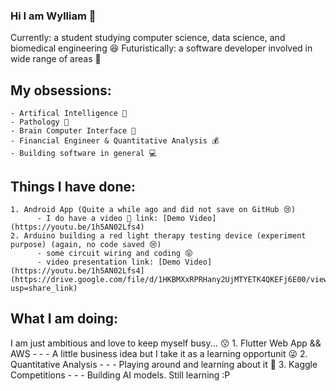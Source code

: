### Hi I am Wylliam 🍪

Currently: a student studying computer science, data science, and biomedical engineering 😆
Futuristically: a software developer involved in wide range of areas 🤣 

## My obsessions:
    - Artifical Intelligence 🤖
    - Pathology 🦠
    - Brain Computer Interface 🧬
    - Financial Engineer & Quantitative Analysis 💰
    - Building software in general 💻

## Things I have done:
    1. Android App (Quite a while ago and did not save on GitHub 😢)
          - I do have a video 🤭 link: [Demo Video](https://youtu.be/1h5AN02Lfs4)
    2. Arduino building a red light therapy testing device (experiment purpose) (again, no code saved 😢)
          - some circuit wiring and coding 😝
          - video presentation link: [Demo Video](https://youtu.be/1h5AN02Lfs4](https://drive.google.com/file/d/1HKBMXxRPRHany2UjMTYETK4QKEFj6E00/view?usp=share_link)

## What I am doing:
I am just ambitious and love to keep myself busy... 😗
    1. Flutter Web App && AWS - - - A little business idea but I take it as a learning opportunit 😜
    2. Quantitative Analysis - - - Playing around and learning about it 🤭
    3. Kaggle Competitions - - - Building AI models. Still learning :P
    

<!--
**WyllCCLIAM/WyllCCLIAM** is a ✨ _special_ ✨ repository because its `README.md` (this file) appears on your GitHub profile.

Here are some ideas to get you started:

- 🔭 I’m currently working on ...
- 🌱 I’m currently learning ...
- 👯 I’m looking to collaborate on ...
- 🤔 I’m looking for help with ...
- 💬 Ask me about ...
- 📫 How to reach me: ...
- 😄 Pronouns: ...
- ⚡ Fun fact: ...
-->
